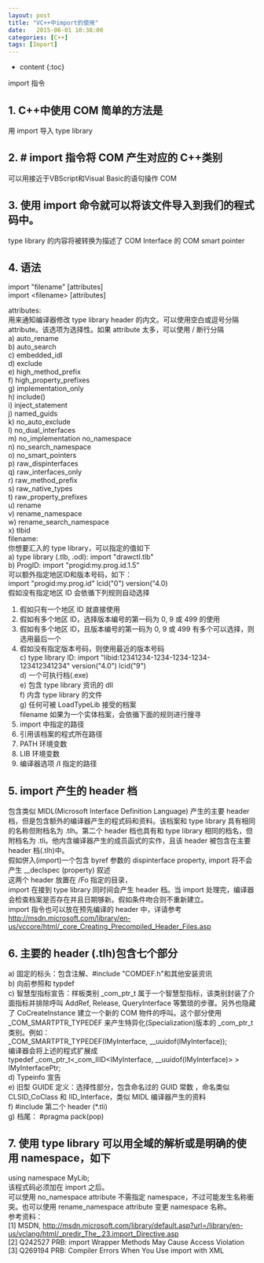 ```yaml
---
layout: post
title: "VC++中import的使用"
date:   2015-06-01 10:38:00 
categories: [C++]
tags: [Import]
---
```


* content
{:toc}

import 指令     

## 1. C++中使用 COM 简单的方法是  

用 import 导入 type library     

## 2. # import 指令将 COM 产生对应的 C++类别  

可以用接近于VBScript和Visual Basic的语句操作 COM     

## 3. 使用 import 命令就可以将该文件导入到我们的程式码中。  

type library 的内容将被转换为描述了 COM Interface 的 COM smart pointer     


## 4. 语法  

import "filename" [attributes]     
import &lt;filename&gt; [attributes]     

attributes:     
用来通知编译器修改 type library header 的内文。可以使用空白或逗号分隔 attribute。该选项为选择性。如果 attribute 太多，可以使用 / 断行分隔     
a) auto_rename     
b) auto_search   
c) embedded_idl     
d) exclude     
e) high_method_prefix     
f) high_property_prefixes     
g) implementation_only     
h) include()   
i) inject_statement     
j) named_guids     
k) no_auto_exclude     
l) no_dual_interfaces     
m) no_implementation no_namespace   
n) no_search_namespace     
o) no_smart_pointers     
p) raw_dispinterfaces     
q) raw_interfaces_only     
r) raw_method_prefix     
s) raw_native_types     
t) raw_property_prefixes     
u) rename     
v) rename_namespace     
w) rename_search_namespace     
x) tlbid   
 filename:     
你想要汇入的 type library，可以指定的值如下     
a) type library (.tlb, .odl): import "drawctl.tlb"     
b) ProgID: import "progid:my.prog.id.1.5"     
 可以额外指定地区ID和版本号码，如下：     
 import "progid:my.prog.id" lcid("0") version("4.0)     
 假如没有指定地区 ID 会依循下列规则自动选择     
 1) 假如只有一个地区 ID 就直接使用   
 2) 假如有多个地区 ID，选择版本编号的第一码为 0, 9 或 499 的使用     
 3) 假如有多个地区 ID，且版本编号的第一码为 0, 9 或 499 有多个可以选择，则选用最后一个     
 4) 假如没有指定版本号码，则使用最近的版本号码     
c) type library ID: import "libid:12341234-1234-1234-1234-123412341234" version("4.0") lcid("9")     
d) 一个可执行档(.exe)     
e) 包含 type library 资讯的 dll     
f) 内含 type library 的文件     
g) 任何可被 LoadTypeLib 接受的档案     
filename 如果为一个实体档案，会依循下面的规则进行搜寻     
1) import 中指定的路径     
2) 引用该档案的程式所在路径     
3) PATH 环境变数     
4) LIB 环境变数     
5) 编译器选项 /I 指定的路径     

## 5. import 产生的 header 档  

 包含类似 MIDL(Microsoft Interface Definition Language) 产生的主要 header 档，但是包含额外的编译器产生的程式码和资料。该档案和 type library 具有相同的名称但附档名为 .tlh。第二个 header 档也具有和 type library 相同的档名，但附档名为 .tli。他内含编译器产生的成员函式的实作，且该 header 被包含在主要 header 档(.tlh)中。     
 假如併入(import)一个包含 byref 参数的 dispinterface property, import 将不会产生 __declspec (property) 叙述     
 这两个 header 放置在 /Fo 指定的目录，     
 import 在接到 type library 同时间会产生 header 档。当 import 处理完，编译器会检查档案是否存在并且日期够新。假如条件吻合则不重新建立。     
 import 指令也可以放在预先编译的 header 中，详请参考 <a href="http://msdn.microsoft.com/library/en-us/vccore/html/_core_Creating_Precompiled_Header_Files.asp"><span style="color: #000080;">http://msdn.microsoft.com/library/en-us/vccore/html/_core_Creating_Precompiled_Header_Files.asp</span></a>     

## 6. 主要的 header (.tlh)包含七个部分     

 a) 固定的标头：包含注解、#include "COMDEF.h"和其他安装资讯     
 b) 向前参照和 typdef     
 c) 智慧型指标宣告：样板类别 _com_ptr_t 属于一个智慧型指标，该类别封装了介面指标并排除呼叫 AddRef, Release, QueryInterface 等繁琐的步骤。另外也隐藏了 CoCreateInstance 建立一个新的 COM 物件的呼叫。这个部分使用 _COM_SMARTPTR_TYPEDEF 来产生特异化(Specialization)版本的 _com_ptr_t 类别。例如：     
_COM_SMARTPTR_TYPEDEF(IMyInterface, __uuidof(IMyInterface));     
编译器会将上述的程式扩展成     
typedef _com_ptr_t&lt;_com_IIID&lt;IMyInterface, __uuidof(IMyInterface)&gt; &gt; IMyInterfacePtr;     
 d) Typeinfo 宣告     
 e) 旧型 GUIDE 定义：选择性部分，包含命名过的 GUID 常数 ，命名类似 CLSID_CoClass 和 IID_Interface，类似 MIDL 编译器产生的资料     
 f) #include 第二个 header (*.tli)     
 g) 档尾： #pragma pack(pop)     
   
## 7. 使用 type library 可以用全域的解析或是明确的使用 namespace，如下    

using namespace MyLib;     
 该程式码必须加在 import 之后。     
 可以使用 no_namespace attribute 不需指定 namespace，不过可能发生名称衝突。也可以使用 rename_namespace attribute 变更 namespace 名称。     
参考资料：     
[1] MSDN, <a href="http://msdn.microsoft.com/library/default.asp?url=/library/en-us/vclang/html/_predir_The_.23.import_Directive.asp"><span style="color: #000080;">http://msdn.microsoft.com/library/default.asp?url=/library/en-us/vclang/html/_predir_The_.23.import_Directive.asp</span></a>     
[2] Q242527 PRB: import Wrapper Methods May Cause Access Violation   
[3] Q269194 PRB: Compiler Errors When You Use import with XML   